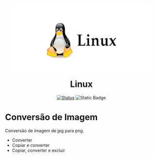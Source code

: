 <h1 align="center">
  <img src="../img/linux.webp" alt="aws" width=460px height=240px >
  <br>
  Linux
</h1>

<div align="center">

[![Status](https://img.shields.io/badge/version-1.0-blue)]()
![Static Badge](https://img.shields.io/badge/status-desenvolvimento-deve)
</div>

# Conversão de Imagem
Conversão de imagem de jpg para png.
  * Converter
  * Copiar e converter
  * Copiar, converter e excluir